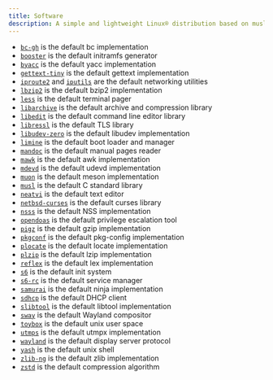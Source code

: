```yaml
---
title: Software
description: A simple and lightweight Linux® distribution based on musl libc and toybox
---
```


* [`bc-gh`](https://git.gavinhoward.com/gavin/bc) is the default bc implementation
* [`booster`](https://github.com/anatol/booster) is the default initramfs generator
* [`byacc`](https://invisible-island.net/byacc/) is the default yacc implementation
* [`gettext-tiny`](https://github.com/sabotage-linux/gettext-tiny) is the default gettext implementation
* [`iproute2`](https://wiki.linuxfoundation.org/networking/iproute2) and [`iputils`](https://github.com/iputils/iputils) are the default networking utilities
* [`lbzip2`](https://github.com/kjn/lbzip2) is the default bzip2 implementation
* [`less`](https://greenwoodsoftware.com/less/) is the default terminal pager
* [`libarchive`](https://libarchive.org/) is the default archive and compression library
* [`libedit`](https://thrysoee.dk/editline/) is the default command line editor library
* [`libressl`](https://www.libressl.org/) is the default TLS library
* [`libudev-zero`](https://github.com/illiliti/libudev-zero) is the default libudev implementation
* [`limine`](https://limine-bootloader.org/) is the default boot loader and manager
* [`mandoc`](https://mandoc.bsd.lv/) is the default manual pages reader
* [`mawk`](https://invisible-island.net/mawk/) is the default awk implementation
* [`mdevd`](https://skarnet.org/software/mdevd/) is the default udevd implementation
* [`muon`](https://sr.ht/~lattis/muon/) is the default meson implementation
* [`musl`](https://musl.libc.org/) is the default C standard library
* [`neatvi`](https://github.com/aligrudi/neatvi) is the default text editor
* [`netbsd-curses`](https://github.com/sabotage-linux/netbsd-curses) is the default curses library
* [`nsss`](https://skarnet.org/software/nsss/) is the default NSS implementation
* [`opendoas`](https://github.com/Duncaen/OpenDoas) is the default privilege escalation tool
* [`pigz`](https://zlib.net/pigz/) is the default gzip implementation
* [`pkgconf`](https://pkgconf.org/) is the default pkg-config implementation
* [`plocate`](https://plocate.sesse.net/) is the default locate implementation
* [`plzip`](https://www.nongnu.org/lzip/plzip.html) is the default lzip implementation
* [`reflex`](https://invisible-island.net/reflex/) is the default lex implementation
* [`s6`](https://skarnet.org/software/s6/) is the default init system
* [`s6-rc`](https://skarnet.org/software/s6-rc/) is the default service manager
* [`samurai`](https://github.com/michaelforney/samurai) is the default ninja implementation
* [`sdhcp`](https://github.com/michaelforney/sdhcp) is the default DHCP client
* [`slibtool`](https://git.foss21.org/slibtool) is the default libtool implementation
* [`sway`](https://swaywm.org/) is the default Wayland compositor
* [`toybox`](https://landley.net/toybox/) is the default unix user space
* [`utmps`](https://skarnet.org/software/utmps/) is the default utmpx implementation
* [`wayland`](https://wayland.freedesktop.org/) is the default display server protocol
* [`yash`](https://magicant.github.io/yash/) is the default unix shell
* [`zlib-ng`](https://github.com/zlib-ng/zlib-ng) is the default zlib implementation
* [`zstd`](https://facebook.github.io/zstd/) is the default compression algorithm
